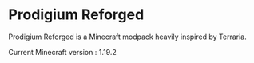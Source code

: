 Prodigium Reforged 
======

Prodigium Reforged is a Minecraft modpack heavily inspired by Terraria.

Current Minecraft version : 1.19.2

